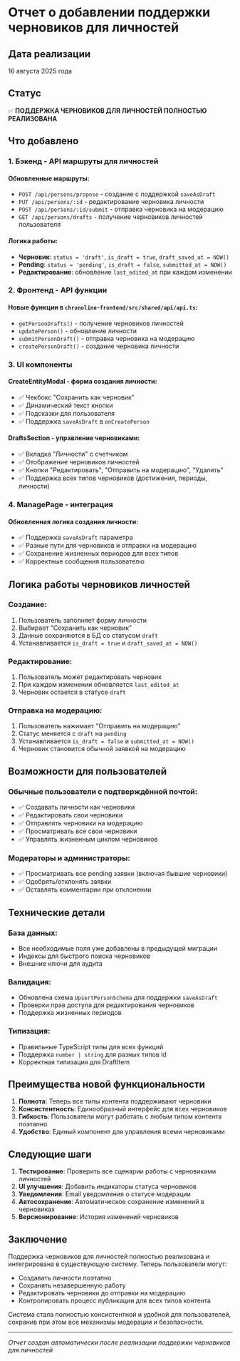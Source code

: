 # Отчет о добавлении поддержки черновиков для личностей

## Дата реализации
16 августа 2025 года

## Статус
✅ **ПОДДЕРЖКА ЧЕРНОВИКОВ ДЛЯ ЛИЧНОСТЕЙ ПОЛНОСТЬЮ РЕАЛИЗОВАНА**

## Что добавлено

### 1. **Бэкенд - API маршруты для личностей**

#### Обновленные маршруты:
- `POST /api/persons/propose` - создание с поддержкой `saveAsDraft`
- `PUT /api/persons/:id` - редактирование черновика личности
- `POST /api/persons/:id/submit` - отправка черновика на модерацию
- `GET /api/persons/drafts` - получение черновиков личностей пользователя

#### Логика работы:
- **Черновик**: `status = 'draft'`, `is_draft = true`, `draft_saved_at = NOW()`
- **Pending**: `status = 'pending'`, `is_draft = false`, `submitted_at = NOW()`
- **Редактирование**: обновление `last_edited_at` при каждом изменении

### 2. **Фронтенд - API функции**

#### Новые функции в `chronoline-frontend/src/shared/api/api.ts`:
- `getPersonDrafts()` - получение черновиков личностей
- `updatePerson()` - обновление личности
- `submitPersonDraft()` - отправка черновика на модерацию
- `createPersonDraft()` - создание черновика личности

### 3. **UI компоненты**

#### **CreateEntityModal** - форма создания личности:
- ✅ Чекбокс "Сохранить как черновик"
- ✅ Динамический текст кнопки
- ✅ Подсказки для пользователя
- ✅ Поддержка `saveAsDraft` в `onCreatePerson`

#### **DraftsSection** - управление черновиками:
- ✅ Вкладка "Личности" с счетчиком
- ✅ Отображение черновиков личностей
- ✅ Кнопки "Редактировать", "Отправить на модерацию", "Удалить"
- ✅ Поддержка всех типов черновиков (достижения, периоды, личности)

### 4. **ManagePage** - интеграция

#### Обновленная логика создания личности:
- ✅ Поддержка `saveAsDraft` параметра
- ✅ Разные пути для черновиков и отправки на модерацию
- ✅ Сохранение жизненных периодов для всех типов
- ✅ Корректные сообщения пользователю

## Логика работы черновиков личностей

### **Создание:**
1. Пользователь заполняет форму личности
2. Выбирает "Сохранить как черновик"
3. Данные сохраняются в БД со статусом `draft`
4. Устанавливается `is_draft = true` и `draft_saved_at = NOW()`

### **Редактирование:**
1. Пользователь может редактировать черновик
2. При каждом изменении обновляется `last_edited_at`
3. Черновик остается в статусе `draft`

### **Отправка на модерацию:**
1. Пользователь нажимает "Отправить на модерацию"
2. Статус меняется с `draft` на `pending`
3. Устанавливается `is_draft = false` и `submitted_at = NOW()`
4. Черновик становится обычной заявкой на модерацию

## Возможности для пользователей

### **Обычные пользователи с подтверждённой почтой:**
- ✅ Создавать личности как черновики
- ✅ Редактировать свои черновики
- ✅ Отправлять черновики на модерацию
- ✅ Просматривать все свои черновики
- ✅ Управлять жизненным циклом черновиков

### **Модераторы и администраторы:**
- ✅ Просматривать все pending заявки (включая бывшие черновики)
- ✅ Одобрять/отклонять заявки
- ✅ Оставлять комментарии при отклонении

## Технические детали

### **База данных:**
- Все необходимые поля уже добавлены в предыдущей миграции
- Индексы для быстрого поиска черновиков
- Внешние ключи для аудита

### **Валидация:**
- Обновлена схема `UpsertPersonSchema` для поддержки `saveAsDraft`
- Проверки прав доступа для редактирования черновиков
- Поддержка жизненных периодов

### **Типизация:**
- Правильные TypeScript типы для всех функций
- Поддержка `number | string` для разных типов id
- Корректная типизация для DraftItem

## Преимущества новой функциональности

1. **Полнота**: Теперь все типы контента поддерживают черновики
2. **Консистентность**: Единообразный интерфейс для всех черновиков
3. **Гибкость**: Пользователи могут работать с любым типом контента поэтапно
4. **Удобство**: Единый компонент для управления всеми черновиками

## Следующие шаги

1. **Тестирование**: Проверить все сценарии работы с черновиками личностей
2. **UI улучшения**: Добавить индикаторы статуса черновиков
3. **Уведомления**: Email уведомления о статусе модерации
4. **Автосохранение**: Автоматическое сохранение изменений в черновиках
5. **Версионирование**: История изменений черновиков

## Заключение

Поддержка черновиков для личностей полностью реализована и интегрирована в существующую систему. Теперь пользователи могут:

- Создавать личности поэтапно
- Сохранять незавершенную работу
- Редактировать черновики до отправки на модерацию
- Контролировать процесс публикации для всех типов контента

Система стала полностью консистентной и удобной для пользователей, сохранив при этом все механизмы модерации и безопасности.

---
*Отчет создан автоматически после реализации поддержки черновиков для личностей*
